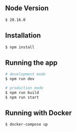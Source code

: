 ## Node Version

```bash
$ 20.16.0
```

## Installation

```bash
$ npm install
```

## Running the app

```bash
# development mode
$ npm run dev

# production mode
$ npm run build
$ npm run start
```

## Running with Docker

```bash
$ docker-compose up
```
<br>